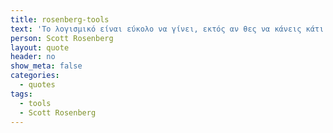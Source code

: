```yaml
---
title: rosenberg-tools
text: 'Το λογισμικό είναι εύκολο να γίνει, εκτός αν θες να κάνεις κάτι νέο, αλλά η παγίδα είναι πως το μόνο λογισμικό που αξίζει να φτιάξει κανείς είναι αυτό που κάνει κάτι νέο.'
person: Scott Rosenberg
layout: quote
header: no
show_meta: false
categories:
  - quotes
tags:
  - tools
  - Scott Rosenberg
---
```

